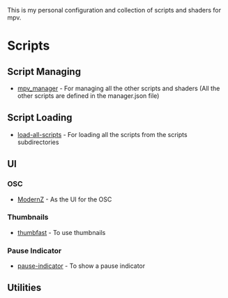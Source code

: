 This is my personal configuration and collection of scripts and shaders for mpv.

# Scripts
## Script Managing
* [mpv_manager](https://github.com/ang3lo-azevedo/mpv_manager) - For managing all the other scripts and shaders (All the other scripts are defined in the manager.json file)

## Script Loading
* [load-all-scripts](https://github.com/ang3lo-azevedo/mpv-load-all-scripts) - For loading all the scripts from the scripts subdirectories


## UI
### OSC
* [ModernZ](https://github.com/Samillion/ModernZ) - As the UI for the OSC

### Thumbnails
* [thumbfast](https://github.com/po5/thumbfast) - To use thumbnails

### Pause Indicator
* [pause-indicator](https://github.com/thisisshihan/mpv-player-config-snad/blob/mpv-config-snad-windows-ubuntu-linux-macos/removed_conf/scripts/pause-indicator.lua) - To show a pause indicator


## Utilities